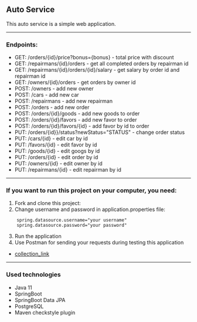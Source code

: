 ## Auto Service

This auto service is a simple web application.
- --

### Endpoints:
- GET: /orders/{id}/price?bonus={bonus} - total price with discount
- GET: /repairmans/{id}/orders - get all completed orders by repairman id
- GET: /repairmans/{id}/orders/{id}/salary - get salary by order id and repairman id
- GET: /owners/{id}/orders - get orders by owner id
- POST: /owners - add new owner
- POST: /cars - add new car
- POST: /repairmans - add new repairman
- POST: /orders - add new order
- POST: /orders/{id}/goods - add new goods to order
- POST: /orders/{id}/favors - add new favor to order
- POST: /orders/{id}/favors/{id} - add favor by id to order
- PUT: /orders/{id}}/status?newStatus="STATUS" - change order status
- PUT: /cars/{id} - edit car by id
- PUT: /favors/{id} - edit favor by id
- PUT: /goods/{id} - edit googs by id
- PUT: /orders/{id} - edit order by id
- PUT: /owners/{id} - edit owner by id
- PUT: /repairmans/{id} - edit repairman by id
- --

### If you want to run this project on your computer, you need:
1. Fork and clone this project:
2. Change username and password in application.properties file:
```
    spring.datasource.username="your username"
    spring.datasource.password="your password"
```   
3. Run the application
4. Use Postman for sending your requests during testing this application
- [collection_link](https://www.getpostman.com/collections/0eba2f5771cfcc00e499)
- --

### Used technologies
- Java 11
- SpringBoot
- SpringBoot Data JPA
- PostgreSQL
- Maven checkstyle plugin
